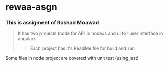 # rewaa-asgn
### This is assigment of Rashad Moawad
>It has two projects (node for API in nodeJs and ui for user interface in angular).
>> Each  project has it's ReadMe file for build and run


Some files in node project are covered with unit test (using jest)
